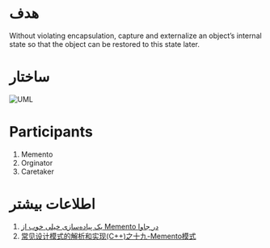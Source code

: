 # هدف
Without violating encapsulation, capture and externalize an object’s internal state so that the object can be restored to this state later.

# ساختار
![UML](http://teddyma.cnblogs.com/images/cnblogs_com/teddyma/gof34.JPG)

# Participants
1. Memento 
2. Orginator
3. Caretaker

# اطلاعات بیشتر
1. [یک پیاده‌سازی خیلی خوب از Memento در جاوا](http://sourcemaking.com/design_patterns/memento/java/1)
2. [常见设计模式的解析和实现(C++)之十九-Memento模式](http://www.cppblog.com/converse/archive/2006/08/09/11063.html)
